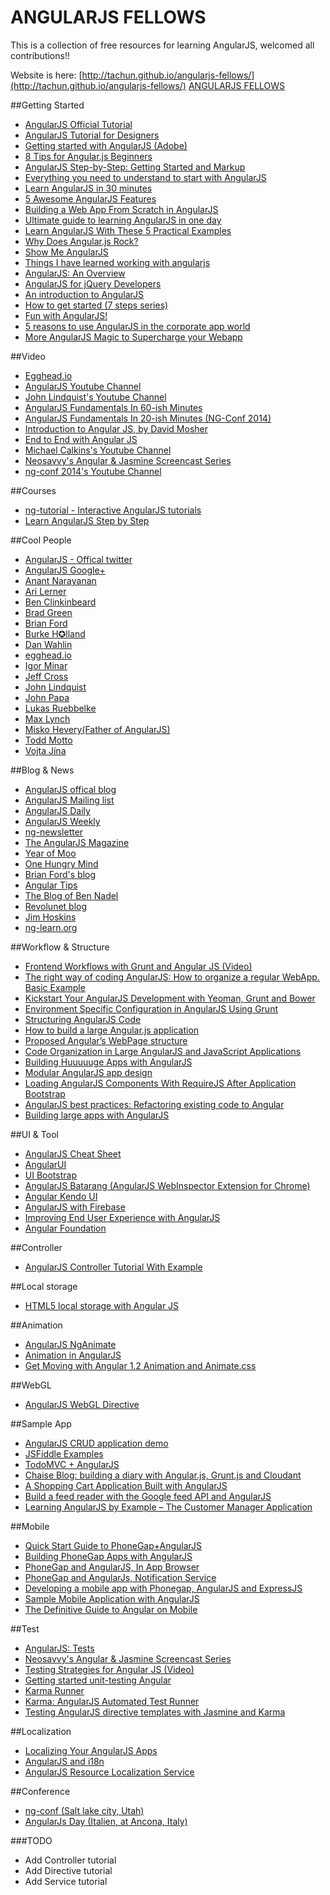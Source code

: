 ANGULARJS FELLOWS
===============

This is a collection of free resources for learning AngularJS, welcomed all contributions!!

Website is here:
[http://tachun.github.io/angularjs-fellows/](http://tachun.github.io/angularjs-fellows/)
[ANGULARJS FELLOWS](http://tachun.github.io/angularjs-fellows/images/screenshot.png)


##Getting Started
* [AngularJS Official Tutorial](http://docs.angularjs.org/tutorial/)
* [AngularJS Tutorial for Designers](https://medium.com/on-coding/8c7dc63ca65f)
* [Getting started with AngularJS (Adobe)](http://www.adobe.com/devnet/html5/articles/getting-started-with-angularjs.html)
* [8 Tips for Angular.js Beginners](http://vxtindia.com/blog/8-tips-for-angular-js-beginners/)
* [AngularJS Step-by-Step: Getting Started and Markup](http://blog.pluralsight.com/angular-step-by-step-getting-started-and-markup)
* [Everything you need to understand to start with AngularJS](http://stephanebegaudeau.tumblr.com/post/48776908163/everything-you-need-to-understand-to-start-with)
* [Learn AngularJS in 30 minutes](http://www.revillweb.com/tutorials/angularjs-in-30-minutes-angularjs-tutorial/)
* [5 Awesome AngularJS Features](http://net.tutsplus.com/tutorials/javascript-ajax/5-awesome-angularjs-features/)
* [Building a Web App From Scratch in AngularJS](http://net.tutsplus.com/tutorials/javascript-ajax/building-a-web-app-from-scratch-in-angularjs/)
* [Ultimate guide to learning AngularJS in one day](http://toddmotto.com/ultimate-guide-to-learning-angular-js-in-one-day/)
* [Learn AngularJS With These 5 Practical Examples](http://tutorialzine.com/2013/08/learn-angularjs-5-examples/)
* [Why Does Angular.js Rock?](http://angular-tips.com/blog/2013/08/why-does-angular-dot-js-rock/)
* [Show Me AngularJS](http://tekpub.com/products/angular)
* [Things I have learned working with angularjs](http://codigovivo.com/2013/06/09/what-to-know-to-be-an-expert-in-angularjs/)
* [AngularJS: An Overview](http://glennstovall.com/blog/2013/06/27/angularjs-an-overview/)
* [AngularJS for jQuery Developers](http://www.artandlogic.com/blog/2013/03/angularjs-for-jquery-developers/)
* [An introduction to AngularJS](http://www.webdesignerdepot.com/2013/04/an-introduction-to-angularjs/)
* [How to get started (7 steps series)](http://www.ng-newsletter.com/posts/beginner2expert-how_to_start.html)
* [Fun with AngularJS!](http://devgirl.org/2013/03/21/fun-with-angularjs/)
* [5 reasons to use AngularJS in the corporate app world](http://oscarvillarreal.com/2013/05/07/5-reasons-to-use-angularjs-in-the-corporate-app-world/)
* [More AngularJS Magic to Supercharge your Webapp](http://www.yearofmoo.com/2012/10/more-angularjs-magic-to-supercharge-your-webapp.html)


##Video
* [Egghead.io](http://egghead.io/)
* [AngularJS Youtube Channel](https://www.youtube.com/angularjs)
* [John Lindquist's Youtube Channel](https://www.youtube.com/user/johnlindquist)
* [AngularJS Fundamentals In 60-ish Minutes](http://www.youtube.com/watch?v=i9MHigUZKEM)
* [AngularJS Fundamentals In 20-ish Minutes (NG-Conf 2014)](http://www.youtube.com/watch?v=tnXO-i7944M)
* [Introduction to Angular JS, by David Mosher](http://www.youtube.com/watch?v=8ILQOFAgaXE)
* [End to End with Angular JS](http://www.youtube.com/watch?v=hqAyiqUs93c)
* [Michael Calkins's Youtube Channel](http://www.youtube.com/playlist?list=PLfLN8Jd9-DVEQ0-PEnVeeUYyO0yg28mhN)
* [Neosavvy's Angular & Jasmine Screencast Series](http://www.youtube.com/channel/UCdaEMffiYgTf_E7uTMxM4og/videos)
* [ng-conf 2014's Youtube Channel](http://www.youtube.com/user/ngconfvideos?feature=watch)

##Courses
* [ng-tutorial - Interactive AngularJS tutorials](http://ng-tutorial.mgechev.com/)
* [Learn AngularJS Step by Step](http://learnangularjs.blogspot.fr/)

##Cool People
* [AngularJS - Offical twitter](https://twitter.com/angularjs)
* [AngularJS Google+](https://plus.google.com/+AngularJS/posts)
* [Anant Narayanan](https://twitter.com/anantn)
* [Ari Lerner](https://twitter.com/auser)
* [Ben Clinkinbeard](https://twitter.com/bclinkinbeard)
* [Brad Green](https://twitter.com/bradlygreen)
* [Brian Ford](https://twitter.com/briantford)
* [Burke H✪lland](https://twitter.com/burkeholland)
* [Dan Wahlin](https://twitter.com/DanWahlin)
* [egghead.io](https://twitter.com/eggheadio)
* [Igor Minar](https://twitter.com/IgorMinar)
* [Jeff Cross](https://twitter.com/jeffbcross)
* [John Lindquist](https://twitter.com/johnlindquist)
* [John Papa](https://twitter.com/John_Papa)
* [Lukas Ruebbelke](https://twitter.com/simpulton)
* [Max Lynch](https://twitter.com/maxlynch)
* [Misko Hevery(Father of AngularJS)](https://twitter.com/mhevery)
* [Todd Motto](https://twitter.com/toddmotto)
* [Vojta Jína](https://twitter.com/vojtajina)

##Blog & News
* [AngularJS offical blog](http://blog.angularjs.org/)
* [AngularJS Mailing list](https://groups.google.com/forum/#!forum/angular)
* [AngularJS Daily](http://www.angularjsdaily.com/)
* [AngularJS Weekly](http://paper.li/RaminZamani/1366929635)
* [ng-newsletter](http://www.ng-newsletter.com/)
* [The AngularJS Magazine](https://flipboard.com/section/the-angularjs-magazine-bbIMWS)
* [Year of Moo](http://www.yearofmoo.com/)
* [One Hungry Mind](http://onehungrymind.com/)
* [Brian Ford's blog](http://briantford.com/blog/)
* [Angular Tips](http://angular-tips.com/)
* [The Blog of Ben Nadel](http://www.bennadel.com/)
* [Revolunet blog](http://blog.revolunet.com/)
* [Jim Hoskins](http://jimhoskins.com/blog/index.html)
* [ng-learn.org](http://ng-learn.org/)

##Workflow & Structure
* [Frontend Workflows with Grunt and Angular JS (Video)](http://www.youtube.com/watch?v=fSAgFxjFSqY)
* [The right way of coding AngularJS: How to organize a regular WebApp. Basic Example](http://www.blogeek.com.ar/2013/03/23/the-right-way-of-coding-angularjs-how-to-organize-a-regular-webapp/)
* [Kickstart Your AngularJS Development with Yeoman, Grunt and Bower](http://www.sitepoint.com/kickstart-your-angularjs-development-with-yeoman-grunt-and-bower/)
* [Environment Specific Configuration in AngularJS Using Grunt](http://newtriks.com/2013/11/29/environment-specific-configuration-in-angularjs-using-grunt/)
* [Structuring AngularJS Code](http://weblogs.asp.net/dwahlin/archive/2013/12/01/structuring-angularjs-code.aspx)
* [How to build a large Angular.js application](https://gocardless.com/blog/building-a-large-angular-application/)
* [Proposed Angular’s WebPage structure](http://www.blogeek.com.ar/2013/05/18/proposed-angulars-project-structure)
* [Code Organization in Large AngularJS and JavaScript Applications](http://cliffmeyers.com/blog/2013/4/21/code-organization-angularjs-javascript)
* [Building Huuuuuge Apps with AngularJS](http://briantford.com/blog/huuuuuge-angular-apps.html)
* [Modular AngularJS app design](http://clintberry.com/2013/modular-angularjs-application-design/)
* [Loading AngularJS Components With RequireJS After Application Bootstrap](http://www.bennadel.com/blog/2554-Loading-AngularJS-Components-With-RequireJS-After-Application-Bootstrap.htm)
* [AngularJS best practices: Refactoring existing code to Angular](http://codeutopia.net/blog/2013/12/27/angularjs-best-practices-refactoring-existing-code-to-angular/)
* [Building large apps with AngularJS](http://pseudobry.com/building-large-apps-with-angularjs.html)


##UI & Tool
* [AngularJS Cheat Sheet](http://www.cheatography.com/proloser/cheat-sheets/angularjs/)
* [AngularUI](http://angular-ui.github.io/)
* [UI Bootstrap](http://angular-ui.github.io/bootstrap/)
* [AngularJS Batarang (AngularJS WebInspector Extension for Chrome)](https://github.com/angular/angularjs-batarang)
* [Angular Kendo UI](http://kendo-labs.github.io/angular-kendo/#/)
* [AngularJS with Firebase](https://www.firebase.com/quickstart/angularjs.html)
* [Improving End User Experience with AngularJS](http://blog.thousandeyes.com/improving-end-user-experience-with-angularjs/)
* [Angular Foundation](http://madmimi.github.io/angular-foundation/)


##Controller
* [AngularJS Controller Tutorial With Example](http://viralpatel.net/blogs/angularjs-controller-tutorial/)


##Local storage
* [HTML5 local storage with Angular JS](http://www.amitavroy.com/justread/content/articles/html5-local-storage-angular-js)

##Animation
* [AngularJS NgAnimate](http://www.nganimate.org/)
* [Animation in AngularJS](http://www.yearofmoo.com/2013/04/animation-in-angularjs.html)
* [Get Moving with Angular 1.2 Animation and Animate.css](http://www.divshot.com/blog/tips-and-tricks/angular-1-2-and-animate-css/)

##WebGL
* [AngularJS WebGL Directive](http://winkervsbecks.github.io/angularWebglDirective/)

##Sample App
* [AngularJS CRUD application demo](https://github.com/angular-app/angular-app)
* [JSFiddle Examples](http://todomvc.com/architecture-examples/angularjs/#/)
* [TodoMVC + AngularJS](http://todomvc.com/architecture-examples/angularjs/#/)
* [Chaise Blog: building a diary with Angular.js, Grunt.js and Cloudant](https://cloudant.com/blog/chaise-blog-building-a-diary-with-angular-js-grunt-js-and-cloudant/)
* [A Shopping Cart Application Built with AngularJS](http://www.codeproject.com/Articles/576246/A-Shopping-Cart-Application-Built-with-AngularJS)
* [Build a feed reader with the Google feed API and AngularJS](ttp://www.codeproject.com/Articles/576246/A-Shopping-Cart-Application-Built-with-AngularJS)
* [Learning AngularJS by Example – The Customer Manager Application](http://weblogs.asp.net/dwahlin/archive/2013/10/25/learning-angularjs-by-example-the-customer-manager-application.aspx)


##Mobile
* [Quick Start Guide to PhoneGap+AngularJS](http://devgirl.org/2013/06/10/quick-start-guide-phonegap-and-angularjs/)
* [Building PhoneGap Apps with AngularJS](http://briantford.com/blog/angular-phonegap.html)
* [PhoneGap and AngularJS, In App Browser](http://tech.pro/tutorial/1357/phonegap-and-angularjs-in-app-browser)
* [PhoneGap and AngularJs, Notification Service](http://tech.pro/tutorial/1349/phonegap-and-angularjs-notification-service)
* [Developing a mobile app with Phonegap, AngularJS and ExpressJS](http://abou-kone.com/2013/07/17/developing-a-mobile-app-with-phonegap-angularjs-and-expressjs-part-i/)
* [Sample Mobile Application with AngularJS](http://coenraets.org/blog/2013/11/sample-mobile-application-with-angularjs/)
* [The Definitive Guide to Angular on Mobile](http://www.ng-newsletter.com.s3-website-us-east-1.amazonaws.com/posts/angular-on-mobile.html)

##Test
* [AngularJS: Tests](http://dailyjs.com/2013/05/16/angularjs-5/)
* [Neosavvy's Angular & Jasmine Screencast Series](http://www.youtube.com/channel/UCdaEMffiYgTf_E7uTMxM4og/videos)
* [Testing Strategies for Angular JS (Video)](http://www.youtube.com/watch?v=UYVcY9EJcRs)
* [Getting started unit-testing Angular](http://www.ng-newsletter.com/advent2013/#!/day/19)
* [Karma Runner](http://karma-runner.github.io/0.10/index.html)
* [Karma: AngularJS Automated Test Runner](https://blogs.oracle.com/geertjan/entry/karma_angularjs_with_netbeans_ide)
* [Testing AngularJS directive templates with Jasmine and Karma](http://daginge.com/technology/2013/12/14/testing-angular-templates-with-jasmine-and-karma/)

##Localization
* [Localizing Your AngularJS Apps](http://codingsmackdown.tv/blog/2013/04/23/localizing-your-angularjs-apps-update/)
* [AngularJS and i18n](https://coderwall.com/p/uyrtpq)
* [AngularJS Resource Localization Service](https://github.com/lavinjj/angularjs-localizationservice)

##Conference
* [ng-conf (Salt lake city, Utah)](http://ng-conf.org/)
* [AngularJs Day (Italien, at Ancona, Italy)](http://angularjsday.it/)



###TODO
* Add Controller tutorial
* Add Directive tutorial
* Add Service tutorial